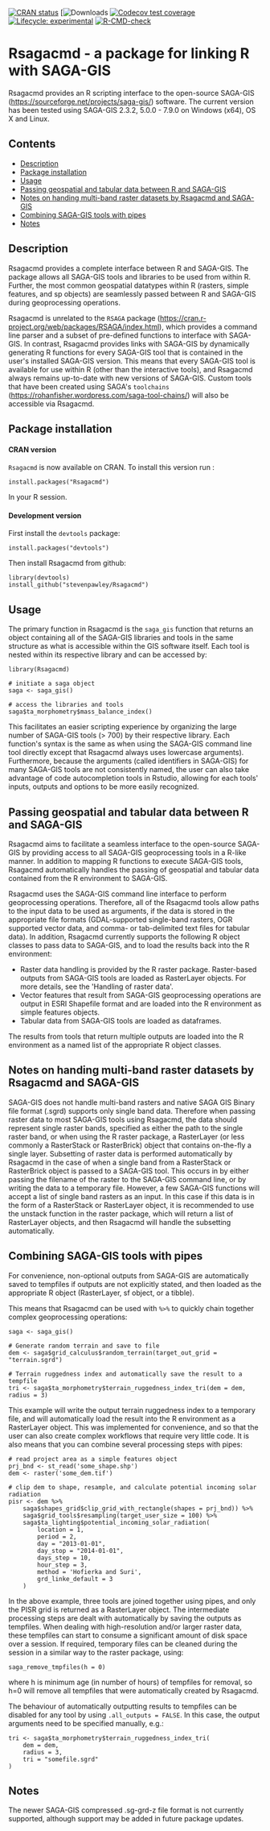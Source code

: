 <!-- badges: start -->
[![CRAN status](https://www.r-pkg.org/badges/version/Rsagacmd)](https://cran.r-project.org/package=Rsagacmd)
[![Downloads](https://cranlogs.r-pkg.org/badges/grand-total/Rsagacmd)
[![Codecov test coverage](https://codecov.io/gh/stevenpawley/Rsagacmd/branch/master/graph/badge.svg)](https://codecov.io/gh/stevenpawley/Rsagacmd?branch=master)
[![Lifecycle: experimental](https://img.shields.io/badge/lifecycle-experimental-orange.svg)](https://www.tidyverse.org/lifecycle/#experimental)
[![R-CMD-check](https://github.com/stevenpawley/Rsagacmd/workflows/R-CMD-check/badge.svg)](https://github.com/stevenpawley/Rsagacmd/actions)
<!-- badges: end -->


# Rsagacmd - a package for linking R with SAGA-GIS

Rsagacmd provides an R scripting interface to the open-source SAGA-GIS
(https://sourceforge.net/projects/saga-gis/) software. The current version has
been tested using SAGA-GIS 2.3.2, 5.0.0 - 7.9.0 on Windows (x64), OS X and
Linux.

## Contents

* [Description](#description)
* [Package installation](#package-installation)
* [Usage](#usage)
* [Passing geospatial and tabular data between R and SAGA-GIS](#passing-geospatial-and-tabular-data-between-r-and-saga-gis)
* [Notes on handing multi-band raster datasets by Rsagacmd and SAGA-GIS](#notes-on-handing-multi-band-raster-datasets-by-rsagacmd-and-saga-gis)
* [Combining SAGA-GIS tools with pipes](#combining-saga-gis-tools-with-pipes)
* [Notes](#notes)

## Description

Rsagacmd provides a complete interface between R and SAGA-GIS. The package 
allows all SAGA-GIS tools and libraries to be used from within R. Further, the
most common geospatial datatypes within R (rasters, simple features, and 
sp objects) are seamlessly passed between R and SAGA-GIS during geoprocessing
operations.

Rsagacmd is unrelated to the `RSAGA` package
(https://cran.r-project.org/web/packages/RSAGA/index.html), which provides a
command line parser and a subset of pre-defined functions to interface with
SAGA-GIS. In contrast, Rsagacmd provides links with SAGA-GIS by dynamically
generating R functions for every SAGA-GIS tool that is contained in the user\'s
installed SAGA-GIS version. This means that every SAGA-GIS tool is available for
use within R (other than the interactive tools), and Rsagacmd always remains
up-to-date with new versions of SAGA-GIS. Custom tools that have been created
using SAGA\'s `toolchains` (https://rohanfisher.wordpress.com/saga-tool-chains/)
will also be accessible via Rsagacmd.

## Package installation

#### CRAN version

```Rsagacmd``` is now available on CRAN. To install this version run :

```
install.packages("Rsagacmd")
```

In your R session.

#### Development version

First install the ```devtools``` package:

```
install.packages("devtools")
```

Then install Rsagacmd from github:

```
library(devtools)
install_github("stevenpawley/Rsagacmd")
```

## Usage

The primary function in Rsagacmd is the `saga_gis` function that returns an
object containing all of the SAGA-GIS libraries and tools in the same structure
as what is accessible within the GIS software itself. Each tool is nested within
its respective library and can be accessed by:

```
library(Rsagacmd)
```

```
# initiate a saga object
saga <- saga_gis()

# access the libraries and tools
saga$ta_morphometry$mass_balance_index()
```

This facilitates an easier scripting experience by organizing the large number
of SAGA-GIS tools (> 700) by their respective library. Each function\'s syntax
is the same as when using the SAGA-GIS command line tool directly except that
Rsagacmd always uses lowercase arguments). Furthermore, because the arguments
(called identifiers in SAGA-GIS) for many SAGA-GIS tools are not consistently
named, the user can also take advantage of code autocompletion tools in Rstudio,
allowing for each tools' inputs, outputs and options to be more easily
recognized.

## Passing geospatial and tabular data between R and SAGA-GIS

Rsagacmd aims to facilitate a seamless interface to the open-source SAGA-GIS by
providing access to all SAGA-GIS geoprocessing tools in a R-like manner. In
addition to mapping R functions to execute SAGA-GIS tools, Rsagacmd
automatically handles the passing of geospatial and tabular data contained from
the R environment to SAGA-GIS.

Rsagacmd uses the SAGA-GIS command line interface to perform geoprocessing
operations. Therefore, all of the Rsagacmd tools allow paths to the input data
to be used as arguments, if the data is stored in the appropriate file formats
(GDAL-supported single-band rasters, OGR supported vector data, and comma-
or tab-delimited text files for tabular data). In addition, Rsagacmd currently
supports the following R object classes to pass data to SAGA-GIS, and to load
the results back into the R environment:

- Raster data handling is provided by the R raster package. Raster-based outputs
from SAGA-GIS tools are loaded as RasterLayer objects. For more details, see the
'Handling of raster data'.
- Vector features that result from SAGA-GIS geoprocessing operations are output
in ESRI Shapefile format and are loaded into the R environment as simple
features objects.
- Tabular data from SAGA-GIS tools are loaded as dataframes.

The results from tools that return multiple outputs are loaded into the R
environment as a named list of the appropriate R object classes.

## Notes on handing multi-band raster datasets by Rsagacmd and SAGA-GIS

SAGA-GIS does not handle multi-band rasters and  native SAGA GIS Binary file
format (.sgrd) supports only single band data. Therefore when passing raster
data to most SAGA-GIS tools using Rsagacmd, the data should represent single
raster bands, specified as either the path to the single raster band, or when
using the R raster package, a RasterLayer (or less commonly a RasterStack or
RasterBrick) object that contains on-the-fly a single layer. Subsetting of raster
data is performed automatically by Rsagacmd in the case of when a single band
from a RasterStack or RasterBrick object is passed to a SAGA-GIS tool. This
occurs in by either passing the filename of the raster to the SAGA-GIS command
line, or by writing the data to a temporary file. However, a few SAGA-GIS
functions will accept a list of single band rasters as an input. In this case if
this data is in the form of a RasterStack or RasterLayer object, it is
recommended to use the unstack function in the raster package, which will return
a list of RasterLayer objects, and then Rsagacmd will handle the subsetting
automatically.

## Combining SAGA-GIS tools with pipes

For convenience, non-optional outputs from SAGA-GIS are automatically saved to
tempfiles if outputs are not explicitly stated, and then loaded as the
appropriate R object (RasterLayer, sf object, or a tibble).

This means that Rsagacmd can be used with `%>%` to quickly chain together 
complex geoprocessing operations:

```
saga <- saga_gis()

# Generate random terrain and save to file
dem <- saga$grid_calculus$random_terrain(target_out_grid = "terrain.sgrd")

# Terrain ruggedness index and automatically save the result to a tempfile
tri <- saga$ta_morphometry$terrain_ruggedness_index_tri(dem = dem, radius = 3)
```

This example will write the output terrain ruggedness index to a temporary file,
and will automatically load the result into the R environment as a RasterLayer
object. This was implemented for convenience, and so that the user can also
create complex workflows that require very little code. It is also means that
you can combine several processing steps with pipes:

```
# read project area as a simple features object
prj_bnd <- st_read('some_shape.shp')
dem <- raster('some_dem.tif')

# clip dem to shape, resample, and calculate potential incoming solar radiation
pisr <- dem %>%
    saga$shapes_grid$clip_grid_with_rectangle(shapes = prj_bnd)) %>%
    saga$grid_tools$resampling(target_user_size = 100) %>%
    saga$ta_lighting$potential_incoming_solar_radiation(
        location = 1, 
        period = 2, 
        day = "2013-01-01", 
        day_stop = "2014-01-01",
        days_step = 10, 
        hour_step = 3, 
        method = 'Hofierka and Suri',
        grd_linke_default = 3
    )
```

In the above example, three tools are joined together using pipes, and only the
PISR grid is returned as a RasterLayer object. The intermediate processing steps
are dealt with automatically by saving the outputs as tempfiles. When dealing
with high-resolution and/or larger raster data, these tempfiles can start to
consume a significant amount of disk space over a session. If required,
temporary files can be cleaned during the session in a similar way to the raster
package, using:

```
saga_remove_tmpfiles(h = 0)
```

where h is minimum age (in number of hours) of tempfiles for removal, so h=0
will remove all tempfiles that were automatically created by Rsagacmd.

The behaviour of automatically outputting results to tempfiles can be disabled
for any tool by using ```.all_outputs = FALSE```. In this case, the output
arguments need to be specified manually, e.g.:

```
tri <- saga$ta_morphometry$terrain_ruggedness_index_tri(
    dem = dem, 
    radius = 3, 
    tri = "somefile.sgrd"
)
```

## Notes

The newer SAGA-GIS compressed .sg-grd-z file format is not currently supported,
although support may be added in future package updates.
